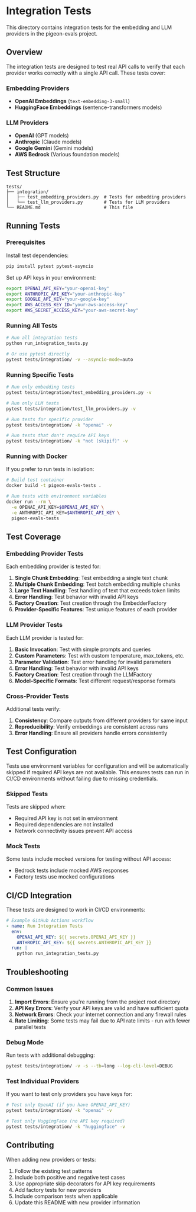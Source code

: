 # Integration Tests

This directory contains integration tests for the embedding and LLM providers in the pigeon-evals project.

## Overview

The integration tests are designed to test real API calls to verify that each provider works correctly with a single API call. These tests cover:

### Embedding Providers
- **OpenAI Embeddings** (`text-embedding-3-small`)
- **HuggingFace Embeddings** (sentence-transformers models)

### LLM Providers  
- **OpenAI** (GPT models)
- **Anthropic** (Claude models)
- **Google Gemini** (Gemini models) 
- **AWS Bedrock** (Various foundation models)

## Test Structure

```
tests/
├── integration/
│   ├── test_embedding_providers.py  # Tests for embedding providers
│   └── test_llm_providers.py        # Tests for LLM providers
└── README.md                        # This file
```

## Running Tests

### Prerequisites

Install test dependencies:
```bash
pip install pytest pytest-asyncio
```

Set up API keys in your environment:
```bash
export OPENAI_API_KEY="your-openai-key"
export ANTHROPIC_API_KEY="your-anthropic-key" 
export GOOGLE_API_KEY="your-google-key"
export AWS_ACCESS_KEY_ID="your-aws-access-key"
export AWS_SECRET_ACCESS_KEY="your-aws-secret-key"
```

### Running All Tests

```bash
# Run all integration tests
python run_integration_tests.py

# Or use pytest directly
pytest tests/integration/ -v --asyncio-mode=auto
```

### Running Specific Tests

```bash
# Run only embedding tests
pytest tests/integration/test_embedding_providers.py -v

# Run only LLM tests  
pytest tests/integration/test_llm_providers.py -v

# Run tests for specific provider
pytest tests/integration/ -k "openai" -v

# Run tests that don't require API keys
pytest tests/integration/ -k "not (skipif)" -v
```

### Running with Docker

If you prefer to run tests in isolation:

```bash
# Build test container
docker build -t pigeon-evals-tests .

# Run tests with environment variables
docker run --rm \
  -e OPENAI_API_KEY=$OPENAI_API_KEY \
  -e ANTHROPIC_API_KEY=$ANTHROPIC_API_KEY \
  pigeon-evals-tests
```

## Test Coverage

### Embedding Provider Tests

Each embedding provider is tested for:

1. **Single Chunk Embedding**: Test embedding a single text chunk
2. **Multiple Chunk Embedding**: Test batch embedding multiple chunks  
3. **Large Text Handling**: Test handling of text that exceeds token limits
4. **Error Handling**: Test behavior with invalid API keys
5. **Factory Creation**: Test creation through the EmbedderFactory
6. **Provider-Specific Features**: Test unique features of each provider

### LLM Provider Tests

Each LLM provider is tested for:

1. **Basic Invocation**: Test with simple prompts and queries
2. **Custom Parameters**: Test with custom temperature, max_tokens, etc.
3. **Parameter Validation**: Test error handling for invalid parameters
4. **Error Handling**: Test behavior with invalid API keys
5. **Factory Creation**: Test creation through the LLMFactory
6. **Model-Specific Formats**: Test different request/response formats

### Cross-Provider Tests

Additional tests verify:

1. **Consistency**: Compare outputs from different providers for same input
2. **Reproducibility**: Verify embeddings are consistent across runs
3. **Error Handling**: Ensure all providers handle errors consistently

## Test Configuration

Tests use environment variables for configuration and will be automatically skipped if required API keys are not available. This ensures tests can run in CI/CD environments without failing due to missing credentials.

### Skipped Tests

Tests are skipped when:
- Required API key is not set in environment
- Required dependencies are not installed
- Network connectivity issues prevent API access

### Mock Tests  

Some tests include mocked versions for testing without API access:
- Bedrock tests include mocked AWS responses
- Factory tests use mocked configurations

## CI/CD Integration

These tests are designed to work in CI/CD environments:

```yaml
# Example GitHub Actions workflow
- name: Run Integration Tests
  env:
    OPENAI_API_KEY: ${{ secrets.OPENAI_API_KEY }}
    ANTHROPIC_API_KEY: ${{ secrets.ANTHROPIC_API_KEY }}
  run: |
    python run_integration_tests.py
```

## Troubleshooting

### Common Issues

1. **Import Errors**: Ensure you're running from the project root directory
2. **API Key Errors**: Verify your API keys are valid and have sufficient quota
3. **Network Errors**: Check your internet connection and any firewall rules
4. **Rate Limiting**: Some tests may fail due to API rate limits - run with fewer parallel tests

### Debug Mode

Run tests with additional debugging:

```bash
pytest tests/integration/ -v -s --tb=long --log-cli-level=DEBUG
```

### Test Individual Providers

If you want to test only providers you have keys for:

```bash
# Test only OpenAI (if you have OPENAI_API_KEY)
pytest tests/integration/ -k "openai" -v

# Test only HuggingFace (no API key required)  
pytest tests/integration/ -k "huggingface" -v
```

## Contributing

When adding new providers or tests:

1. Follow the existing test patterns
2. Include both positive and negative test cases  
3. Use appropriate skip decorators for API key requirements
4. Add factory tests for new providers
5. Include comparison tests when applicable
6. Update this README with new provider information